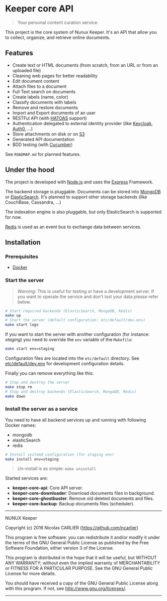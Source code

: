 # Keeper core API

> Your personal content curation service.

This project is the core system of Nunux Keeper. It's an API that allow you to
collect, organize, and retrieve online documents.

## Features

* Create text or HTML documents (from scratch, from an URL or from an uploaded
  file)
* Cleaning web pages for better readability
* Edit document content
* Attach files to a document
* Full Text search on documents
* Create labels (name, color)
* Classify documents with labels
* Remove and restore documents
* Import and Export documents of an user
* RESTFul API (with [HATOAS][hateoas] support)
* Authentication delegated to external identity provider (like
  [Keycloak][keycloak], [Auth0][auth0], ...)
* Store attachments on disk or on [S3][s3]
* Generated API documentation
* BDD testing (with [Cucumber][cucumber])

See `ROADMAP.md` for planned features.

## Under the hood

The project is developed with [Node.js][nodejs] and uses the [Express][express]
Framework.

The backend storage is pluggable. Documents can be stored into
[MongoDB][mongodb] or [ElasticSearch][elasticsearch]. It's planned to support
other storage backends (like CouchBase, Cassandra, ...)

The indexation engine is also pluggable, but only ElasticSearch is supported for
now.

[Redis][redis] is used as an event bus to exchange data between services.


## Installation

### Prerequisites

* [Docker][docker]

### Start the server

> *Warning:* This is useful for testing or have a development server.
> If you want to operate the service and don't lost your data please refer
> below.

```bash
# Start required backends (ElasticSearch, MongoDB, Redis)
make up
# Start the server (default configuration: etc/default/dev.env)
make start logs
```

If you want to start the server with another configuration (for instance:
*staging*) you need to override the `env` variable of the `Makefile`:

```bash
make start env=staging
```

Configuration files are located into the `etc/default` directory.
See [etc/default/dev.env](etc/default/dev.env) for development configuration
details.

Finally you can remove everything like this:

```bash
# Stop and destroy the server
make stop rm
# Stop and destroy backends (ElasticSearch, MongoDB, Redis)
make down
```

### Install the server as a service

You need to have all backend services up and running with following Docker
names:

- mongodb
- elasticSearch
- redis

```bash
# Install systemd configuration (for staging env)
make install env=staging
```

> Un-install is as simple: `make uninstall`

Started services are:

- **keeper-core-api**: Core API server.
- **keeper-core-downloader**: Download documents files in background.
- **keeper-core-ghostbuster**: Remove old deleted documents and files.
- **keeper-core-backup**: Backup documents files (scheduler).

[hateoas]: https://en.wikipedia.org/wiki/HATEOAS
[keycloak]: http://www.keycloak.org
[auth0]: https://auth0.com/
[nodejs]: https://nodejs.org
[docker]: http://www.docker.io
[mongodb]: https://www.mongodb.com
[elasticsearch]: https://www.elastic.co
[redis]: http://redis.io/
[express]: http://expressjs.com
[cucumber]: https://cucumber.io
[s3]: https://aws.amazon.com/s3


----------------------------------------------------------------------

NUNUX Keeper

Copyright (c) 2016 Nicolas CARLIER (https://github.com/ncarlier)

This program is free software: you can redistribute it and/or modify
it under the terms of the GNU General Public License as published by
the Free Software Foundation, either version 3 of the License.

This program is distributed in the hope that it will be useful,
but WITHOUT ANY WARRANTY; without even the implied warranty of
MERCHANTABILITY or FITNESS FOR A PARTICULAR PURPOSE.  See the
GNU General Public License for more details.

You should have received a copy of the GNU General Public License
along with this program.  If not, see <http://www.gnu.org/licenses/>.

----------------------------------------------------------------------
